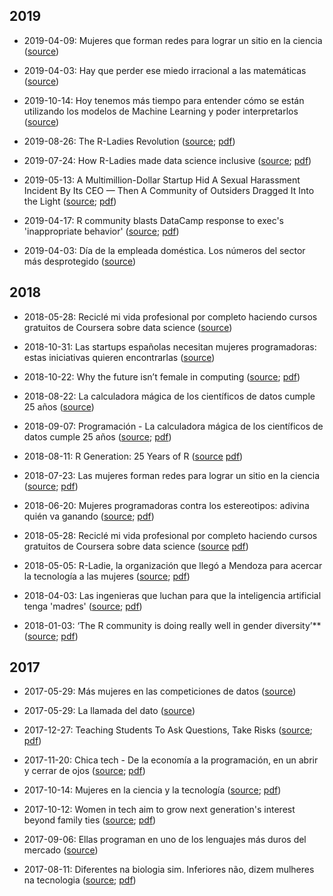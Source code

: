 
## 2019

- 2019-04-09: Mujeres que forman redes para lograr un sitio en la ciencia ([source](https://www.innovadorastic.org/mujeres-que-forman-redes-para-lograr-un-sitio-en-la-ciencia/))

- 2019-04-03: Hay que perder ese miedo irracional a las matemáticas ([source](https://innovando.larioja.com/perder-miedo-irracional-20190327003809-ntvo.html))

- 2019-10-14: Hoy tenemos más tiempo para entender cómo se están utilizando los modelos de Machine Learning y poder interpretarlos ([source](http://datamining.dc.uba.ar/predictivos/?p=1101))

- 2019-08-26: The R-Ladies Revolution ([source](https://www.nceas.ucsb.edu/news/r-ladies-revolution); [pdf](https://github.com/rladies/resources/blob/master/rladies-in-the-news/2019/2019-08-26_The_R-Ladies_Revolution.pdf))

- 2019-07-24: How R-Ladies made data science inclusive ([source](https://qz.com/work/1661486/r-ladies-made-data-science-inclusive/); [pdf](https://github.com/rladies/resources/blob/master/rladies-in-the-news/2019/2019-07-24_R-Ladies_made_data_science_inclusive.pdf))

- 2019-05-13: A Multimillion-Dollar Startup Hid A Sexual Harassment Incident By Its CEO — Then A Community of Outsiders Dragged It Into the Light ([source](https://www.buzzfeednews.com/article/daveyalba/datacamp-sexual-harassment-metoo-tech-startup); [pdf](https://github.com/rladies/resources/blob/master/rladies-in-the-news/2019/2019-05-13_What_Happened_When_DataCamp_Tried_To_Cover_Up_Its_CEOs_Sexual_Misconduct.pdf))

- 2019-04-17: R community blasts DataCamp response to exec's 'inappropriate behavior' ([source](https://www.computerworld.com/article/3389684/r-community-blasts-datacamp-response-to-execs-inappropriate-behavior.html); [pdf](https://github.com/rladies/resources/blob/master/rladies-in-the-news/2019/2019-04-17_R_Community_Blasts_DataCamp.pdf))

- 2019-04-03: Día de la empleada doméstica. Los números del sector más desprotegido ([source](https://www.cronista.com/economiapolitica/Dia-de-la-empleada-domestica-los-numeros-del-sector-mas-desprotegido-20190403-0052.html))


## 2018

- 2018-05-28: Reciclé mi vida profesional por completo haciendo cursos gratuitos de Coursera sobre data science ([source](https://www.xataka.com/empresas-y-economia/recicle-mi-vida-profesional-completo-haciendo-cursos-gratuitos-coursera-data-science))

- 2018-10-31: Las startups españolas necesitan mujeres programadoras: estas iniciativas quieren encontrarlas ([source](https://www.fundacionbankinter.org/blog/noticia/emprendedores/las-startups-espanolas-necesitan-mujeres-programadoras-estas-iniciativas-quieren-encontrarlas))

- 2018-10-22: Why the future isn’t female in computing ([source](https://www.economist.com/graphic-detail/2018/10/22/why-the-future-isnt-female-in-computing); [pdf](https://github.com/rladies/resources/blob/master/rladies-in-the-news/2018/2018-10-22_Why-the-future-isnt-female-in-computing.pdf))

- 2018-08-22: La calculadora mágica de los científicos de datos cumple 25 años ([source](https://retina.elpais.com/retina/2018/08/22/tendencias/1534935352_747125.html))

- 2018-09-07: Programación - La calculadora mágica de los científicos de datos cumple 25 años ([source](https://retina.elpais.com/retina/2018/08/22/tendencias/1534935352_747125.html); [pdf]())

- 2018-08-11: R Generation: 25 Years of R ([source](https://rss.onlinelibrary.wiley.com/doi/full/10.1111/j.1740-9713.2018.01169.x) [pdf](https://github.com/rladies/resources/blob/master/rladies-in-the-news/2018/2018-08-11_R-Generation-25-Years-of-R.pdf))


- 2018-07-23: Las mujeres forman redes para lograr un sitio en la ciencia
([source](https://elpais.com/elpais/2018/07/16/masterdeperiodismo/1531736843_545135.html); [pdf]())

- 2018-06-20: Mujeres programadoras contra los estereotipos: adivina quién va ganando ([source](https://elpais.com/tecnologia/2018/06/14/actualidad/1528977394_341784.html); [pdf]())

- 2018-05-28: Reciclé mi vida profesional por completo haciendo cursos gratuitos de Coursera sobre data science ([source](https://www.xataka.com/empresas-y-economia/recicle-mi-vida-profesional-completo-haciendo-cursos-gratuitos-coursera-data-science) [pdf]())


- 2018-05-05: R-Ladie, la organización que llegó a Mendoza para acercar la tecnología a las mujeres ([source](https://www.diariouno.com.ar/tecnologia/rladie-la-organizacion-que-llego-a-mendoza-para-acercar-la-tecnologia-a-las-mujeres-05062018_BkZTQh5hpM); [pdf]())

- 2018-04-03: Las ingenieras que luchan para que la inteligencia artificial tenga 'madres' ([source](https://www.eldiario.es/hojaderouter/inteligencia_artificial/ingenieras-luchan-inteligencia-artificial-madres_0_756974765.html); [pdf]())


- 2018-01-03: ‘The R community is doing really well in gender diversity’** ([source](https://technical.ly/philly/2018/01/03/r-ladies-philly-meetup/); [pdf]())

## 2017

- 2017-05-29: Más mujeres en las competiciones de datos ([source](https://www.eldiario.es/desigualdadblog/mujeres-competiciones-datos_6_647845226.html))
 
- 2017-05-29: La llamada del dato ([source](https://blogs.20minutos.es/mas-de-la-mitad/2017/05/))

- 2017-12-27: Teaching Students To Ask Questions, Take Risks ([source](https://www.srqmagazine.com/srq-daily/2017-12-27/7470_Teaching-Students-To-Ask-Questions--Take-Risks); [pdf]())


- 2017-11-20: Chica tech - De la economía a la programación, en un abrir y cerrar de ojos ([source](https://www.clarin.com/entremujeres/carrera-y-dinero/economia-programacion-abrir-cerrar-ojos_0_SJAIhKxgz.html); [pdf]())

- 2017-10-14: Mujeres en la ciencia y la tecnología ([source](http://archivo.laarena.com.ar/la_arena_del_campo-mujeres-en-la-ciencia-y-la-tecnologia-1170655-16.html); [pdf]())

- 2017-10-12: Women in tech aim to grow next generation's interest beyond family ties ([source](https://www.orlandosentinel.com/business/technology/os-bz-women-technology-challenges-20171012-story.html); [pdf]())

- 2017-09-06: Ellas programan en uno de los lenguajes más duros del mercado ([source]( https://www.infotechnology.com/entreprenerds/Ellas-programan-en-uno-de-los-lenguajes-mas-duros-del-mercado-20170906-0004.html))

- 2017-08-11: Diferentes na biologia sim. Inferiores não, dizem mulheres na tecnologia ([source](https://www.delas.pt/diferentes-na-biologia-sim-inferiores-nao-dizem-mulheres-na-tecnologia/); [pdf]())


